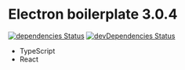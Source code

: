 # Electron boilerplate 3.0.4

[![dependencies Status](https://david-dm.org/codler/electron-boilerplate/status.svg)](https://david-dm.org/codler/electron-boilerplate)
[![devDependencies Status](https://david-dm.org/codler/electron-boilerplate/dev-status.svg)](https://david-dm.org/codler/electron-boilerplate?type=dev)

- TypeScript
- React
